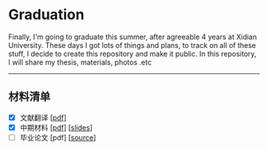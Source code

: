 # Graduation
Finally, I'm going to graduate this summer, after agreeable 4 years at Xidian University. These days I got lots of things and plans, to track on all of these stuff, I decide to create this repository and make it public. In this repository, I will share my thesis, materials, photos .etc

----

## 材料清单

- [x] 文献翻译 [[pdf](https://github.com/txsun1997/Graduation/blob/master/materials/%E6%B7%B1%E5%B1%82%E7%A5%9E%E7%BB%8F%E7%BD%91%E7%BB%9C%E5%A4%9A%E4%BB%BB%E5%8A%A1%E5%AD%A6%E4%B9%A0%E7%BB%BC%E8%BF%B0%EF%BC%88%E4%B8%AD%E6%96%87%E7%BF%BB%E8%AF%91%EF%BC%89.pdf)]
- [x] 中期材料 [[pdf](https://github.com/txsun1997/Graduation/blob/master/materials/%E4%B8%AD%E6%9C%9F%E6%8A%A5%E5%91%8A.pdf)] [[slides](<https://github.com/txsun1997/Graduation/blob/master/materials/%E4%B8%AD%E6%9C%9F%E7%AD%94%E8%BE%A9.pdf>)]
- [ ] 毕业论文 [pdf] [[source](https://github.com/txsun1997/Graduation/tree/master/thesis_tex)]